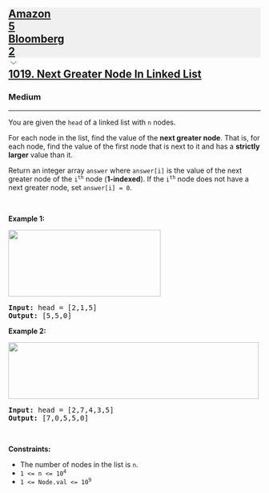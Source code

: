 <h2><a href="https://leetcode.com/problems/next-greater-node-in-linked-list/"><div id="big-omega-company-tags"><div id="big-omega-topbar"><div class="companyTagsContainer" style="overflow-x: scroll; flex-wrap: nowrap;"><div class="companyTagsContainer--tag" style="background-color: rgba(0, 10, 32, 0.05);"><div>Amazon</div><div class="companyTagsContainer--tagOccurence">5</div></div><div class="companyTagsContainer--tag" style="background-color: rgba(0, 10, 32, 0.05);"><div>Bloomberg</div><div class="companyTagsContainer--tagOccurence">2</div></div></div><div class="companyTagsContainer--chevron"><div><svg version="1.1" id="icon" xmlns="http://www.w3.org/2000/svg" xmlns:xlink="http://www.w3.org/1999/xlink" x="0px" y="0px" viewBox="0 0 32 32" fill="#4087F1" xml:space="preserve" style="width: 20px;"><polygon points="16,22 6,12 7.4,10.6 16,19.2 24.6,10.6 26,12 "></polygon><rect id="_x3C_Transparent_Rectangle_x3E_" class="st0" fill="none" width="32" height="32"></rect></svg></div></div></div></div>1019. Next Greater Node In Linked List</a></h2><h3>Medium</h3><hr><div><p>You are given the <code>head</code> of a linked list with <code>n</code> nodes.</p>

<p>For each node in the list, find the value of the <strong>next greater node</strong>. That is, for each node, find the value of the first node that is next to it and has a <strong>strictly larger</strong> value than it.</p>

<p>Return an integer array <code>answer</code> where <code>answer[i]</code> is the value of the next greater node of the <code>i<sup>th</sup></code> node (<strong>1-indexed</strong>). If the <code>i<sup>th</sup></code> node does not have a next greater node, set <code>answer[i] = 0</code>.</p>

<p>&nbsp;</p>
<p><strong class="example">Example 1:</strong></p>
<img alt="" src="https://assets.leetcode.com/uploads/2021/08/05/linkedlistnext1.jpg" style="width: 304px; height: 133px;">
<pre><strong>Input:</strong> head = [2,1,5]
<strong>Output:</strong> [5,5,0]
</pre>

<p><strong class="example">Example 2:</strong></p>
<img alt="" src="https://assets.leetcode.com/uploads/2021/08/05/linkedlistnext2.jpg" style="width: 500px; height: 113px;">
<pre><strong>Input:</strong> head = [2,7,4,3,5]
<strong>Output:</strong> [7,0,5,5,0]
</pre>

<p>&nbsp;</p>
<p><strong>Constraints:</strong></p>

<ul>
	<li>The number of nodes in the list is <code>n</code>.</li>
	<li><code>1 &lt;= n &lt;= 10<sup>4</sup></code></li>
	<li><code>1 &lt;= Node.val &lt;= 10<sup>9</sup></code></li>
</ul>
</div>